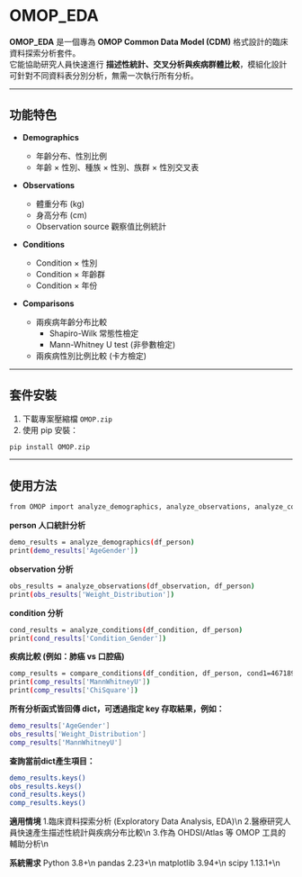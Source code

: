 # OMOP_EDA

**OMOP_EDA** 是一個專為 **OMOP Common Data Model (CDM)** 格式設計的臨床資料探索分析套件。  
它能協助研究人員快速進行 **描述性統計、交叉分析與疾病群體比較**，模組化設計可針對不同資料表分別分析，無需一次執行所有分析。  

---

## 功能特色

- **Demographics**  
  - 年齡分布、性別比例  
  - 年齡 × 性別、種族 × 性別、族群 × 性別交叉表  

- **Observations**  
  - 體重分布 (kg)  
  - 身高分布 (cm)  
  - Observation source 觀察值比例統計  

- **Conditions**  
  - Condition × 性別  
  - Condition × 年齡群  
  - Condition × 年份  

- **Comparisons**  
  - 兩疾病年齡分布比較  
    - Shapiro-Wilk 常態性檢定  
    - Mann-Whitney U test (非參數檢定)  
  - 兩疾病性別比例比較 (卡方檢定)  

---

## 套件安裝

1. 下載專案壓縮檔 `OMOP.zip`  
2. 使用 pip 安裝：  

```bash
pip install OMOP.zip
```

---

## 使用方法
```bash
from OMOP import analyze_demographics, analyze_observations, analyze_conditions, compare_conditions
```

**person 人口統計分析**
```bash
demo_results = analyze_demographics(df_person)
print(demo_results['AgeGender'])
```

**observation 分析**
```bash
obs_results = analyze_observations(df_observation, df_person)
print(obs_results['Weight_Distribution'])
```

**condition 分析**
```bash
cond_results = analyze_conditions(df_condition, df_person)
print(cond_results['Condition_Gender'])
```

**疾病比較 (例如：肺癌 vs 口腔癌)**
```bash
comp_results = compare_conditions(df_condition, df_person, cond1=46718999, cond2=46718920)
print(comp_results['MannWhitneyU'])
print(comp_results['ChiSquare'])
```

**所有分析函式皆回傳 dict，可透過指定 key 存取結果，例如：**
```bash
demo_results['AgeGender']
obs_results['Weight_Distribution'] 
comp_results['MannWhitneyU']
```

**查詢當前dict產生項目：**
```bash
demo_results.keys()
obs_results.keys()
cond_results.keys()
comp_results.keys()
```

**適用情境**
1.臨床資料探索分析 (Exploratory Data Analysis, EDA)\n
2.醫療研究人員快速產生描述性統計與疾病分布比較\n
3.作為 OHDSI/Atlas 等 OMOP 工具的輔助分析\n

**系統需求**
Python 3.8+\n
pandas 2.23+\n
matplotlib 3.94+\n
scipy 1.13.1+\n


